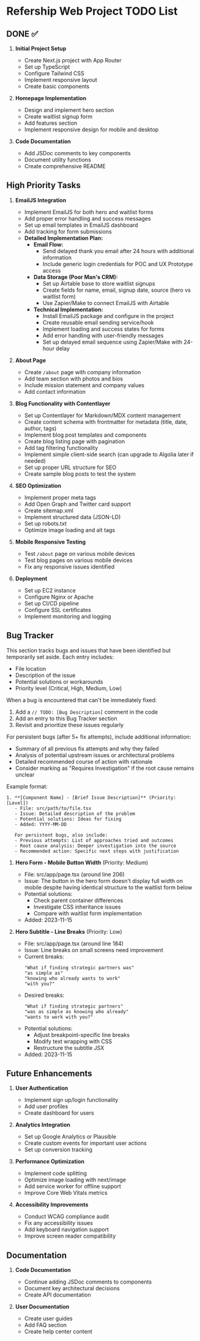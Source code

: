 # Refership Web Project TODO List

## DONE ✅

1. **Initial Project Setup**

   - Create Next.js project with App Router
   - Set up TypeScript
   - Configure Tailwind CSS
   - Implement responsive layout
   - Create basic components

2. **Homepage Implementation**

   - Design and implement hero section
   - Create waitlist signup form
   - Add features section
   - Implement responsive design for mobile and desktop

3. **Code Documentation**
   - Add JSDoc comments to key components
   - Document utility functions
   - Create comprehensive README

## High Priority Tasks

1. **EmailJS Integration**

   - Implement EmailJS for both hero and waitlist forms
   - Add proper error handling and success messages
   - Set up email templates in EmailJS dashboard
   - Add tracking for form submissions
   - **Detailed Implementation Plan:**
     - **Email Flow:**
       - Send delayed thank you email after 24 hours with additional information
       - Include generic login credentials for POC and UX Prototype access
     - **Data Storage (Poor Man's CRM):**
       - Set up Airtable base to store waitlist signups
       - Create fields for name, email, signup date, source (hero vs waitlist form)
       - Use Zapier/Make to connect EmailJS with Airtable
     - **Technical Implementation:**
       - Install EmailJS package and configure in the project
       - Create reusable email sending service/hook
       - Implement loading and success states for forms
       - Add error handling with user-friendly messages
       - Set up delayed email sequence using Zapier/Make with 24-hour delay

2. **About Page**

   - Create `/about` page with company information
   - Add team section with photos and bios
   - Include mission statement and company values
   - Add contact information

3. **Blog Functionality with Contentlayer**

   - Set up Contentlayer for Markdown/MDX content management
   - Create content schema with frontmatter for metadata (title, date, author, tags)
   - Implement blog post templates and components
   - Create blog listing page with pagination
   - Add tag filtering functionality
   - Implement simple client-side search (can upgrade to Algolia later if needed)
   - Set up proper URL structure for SEO
   - Create sample blog posts to test the system

4. **SEO Optimization**

   - Implement proper meta tags
   - Add Open Graph and Twitter card support
   - Create sitemap.xml
   - Implement structured data (JSON-LD)
   - Set up robots.txt
   - Optimize image loading and alt tags

5. **Mobile Responsive Testing**

   - Test `/about` page on various mobile devices
   - Test blog pages on various mobile devices
   - Fix any responsive issues identified

6. **Deployment**
   - Set up EC2 instance
   - Configure Nginx or Apache
   - Set up CI/CD pipeline
   - Configure SSL certificates
   - Implement monitoring and logging

## Bug Tracker

This section tracks bugs and issues that have been identified but temporarily set aside. Each entry includes:

- File location
- Description of the issue
- Potential solutions or workarounds
- Priority level (Critical, High, Medium, Low)

When a bug is encountered that can't be immediately fixed:

1. Add a `// TODO: [Bug Description]` comment in the code
2. Add an entry to this Bug Tracker section
3. Revisit and prioritize these issues regularly

For persistent bugs (after 5+ fix attempts), include additional information:

- Summary of all previous fix attempts and why they failed
- Analysis of potential upstream issues or architectural problems
- Detailed recommended course of action with rationale
- Consider marking as "Requires Investigation" if the root cause remains unclear

Example format:

```
1. **[Component Name] - [Brief Issue Description]** (Priority: [Level])
   - File: src/path/to/file.tsx
   - Issue: Detailed description of the problem
   - Potential solutions: Ideas for fixing
   - Added: YYYY-MM-DD

   For persistent bugs, also include:
   - Previous attempts: List of approaches tried and outcomes
   - Root cause analysis: Deeper investigation into the source
   - Recommended action: Specific next steps with justification
```

1. **Hero Form - Mobile Button Width** (Priority: Medium)

   - File: src/app/page.tsx (around line 206)
   - Issue: The button in the hero form doesn't display full width on mobile despite having identical structure to the waitlist form below
   - Potential solutions:
     - Check parent container differences
     - Investigate CSS inheritance issues
     - Compare with waitlist form implementation
   - Added: 2023-11-15

2. **Hero Subtitle - Line Breaks** (Priority: Low)
   - File: src/app/page.tsx (around line 184)
   - Issue: Line breaks on small screens need improvement
   - Current breaks:
     ```
     "What if finding strategic partners was"
     "as simple as"
     "knowing who already wants to work"
     "with you?"
     ```
   - Desired breaks:
     ```
     "What if finding strategic partners"
     "was as simple as knowing who already"
     "wants to work with you?"
     ```
   - Potential solutions:
     - Adjust breakpoint-specific line breaks
     - Modify text wrapping with CSS
     - Restructure the subtitle JSX
   - Added: 2023-11-15

## Future Enhancements

1. **User Authentication**

   - Implement sign up/login functionality
   - Add user profiles
   - Create dashboard for users

2. **Analytics Integration**

   - Set up Google Analytics or Plausible
   - Create custom events for important user actions
   - Set up conversion tracking

3. **Performance Optimization**

   - Implement code splitting
   - Optimize image loading with next/image
   - Add service worker for offline support
   - Improve Core Web Vitals metrics

4. **Accessibility Improvements**
   - Conduct WCAG compliance audit
   - Fix any accessibility issues
   - Add keyboard navigation support
   - Improve screen reader compatibility

## Documentation

1. **Code Documentation**

   - Continue adding JSDoc comments to components
   - Document key architectural decisions
   - Create API documentation

2. **User Documentation**
   - Create user guides
   - Add FAQ section
   - Create help center content
